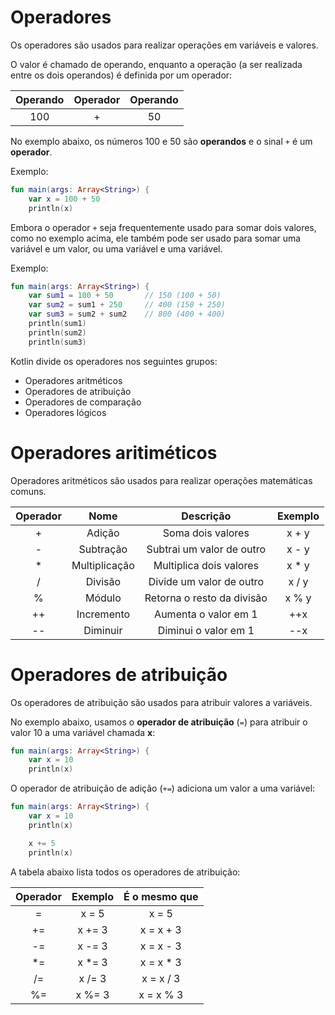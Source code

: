 # Operadores

Os operadores são usados para realizar operações em variáveis e valores.

O valor é chamado de operando, enquanto a operação (a ser realizada entre os dois operandos) é definida por um operador:

Operando | Operador | Operando
:-------:| :------: | :------:
   100   |    +     |    50

No exemplo abaixo, os números 100 e 50 são **operandos** e o sinal `+` é um **operador**.

Exemplo:

```kotlin runnable
fun main(args: Array<String>) {
    var x = 100 + 50
    println(x) 
```

Embora o operador `+` seja frequentemente usado para somar dois valores, como no exemplo acima, ele também pode ser usado para somar uma variável e um valor, ou uma variável e uma variável.

Exemplo:

```kotlin runnable
fun main(args: Array<String>) {
    var sum1 = 100 + 50       // 150 (100 + 50)
    var sum2 = sum1 + 250     // 400 (150 + 250)
    var sum3 = sum2 + sum2    // 800 (400 + 400)
    println(sum1) 
    println(sum2) 
    println(sum3)
```

Kotlin divide os operadores nos seguintes grupos:

- Operadores aritméticos
- Operadores de atribuição
- Operadores de comparação
- Operadores lógicos

# Operadores aritiméticos

Operadores aritméticos são usados para realizar operações matemáticas comuns.

Operador | Nome          | Descrição                  | Exemplo
:-------:| :-----------: | :------------------------: | :-------:
    +    | Adição        | Soma dois valores          | x + y
    -    | Subtração     | Subtrai um valor de outro  | x - y
    *    | Multiplicação | Multiplica dois valores    | x * y 
    /    | Divisão       | Divide um valor de outro   | x / y
    %    | Módulo        | Retorna o resto da divisão | x % y
    ++   | Incremento    | Aumenta o valor em 1       | ++x
    --   | Diminuir      | Diminui o valor em 1       | --x

# Operadores de atribuição

Os operadores de atribuição são usados para atribuir valores a variáveis.

No exemplo abaixo, usamos o **operador de atribuição** (`=`) para atribuir o valor 10 a uma variável chamada **x**:

```kotlin runnable
fun main(args: Array<String>) {
    var x = 10
    println(x) 
```

O operador de atribuição de adição (`+=`) adiciona um valor a uma variável:

```kotlin runnable
fun main(args: Array<String>) {
    var x = 10
    println(x) 

    x += 5
    println(x) 
```

A tabela abaixo lista todos os operadores de atribuição:

Operador | Exemplo | É o mesmo que 
:-------:| :-----: | :-----------: 
    =    |  x = 5  |   x = 5     
    +=   |  x += 3 |   x = x + 3
    -=   |  x -= 3 |   x = x - 3
    *=   |  x *= 3 |   x = x * 3
    /=   |  x /= 3 |   x = x / 3
    %=   |  x %= 3 |   x = x % 3

